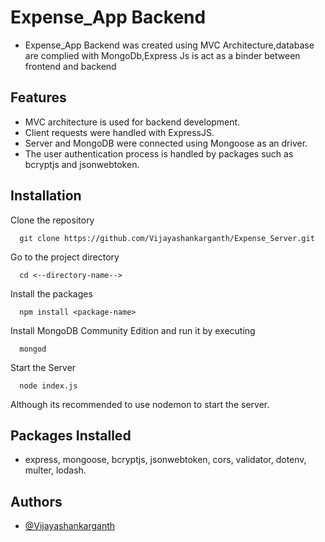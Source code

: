 # Expense_App Backend

- Expense_App Backend was created using MVC Architecture,database are complied with MongoDb,Express Js is act as a binder between frontend and backend

## Features 

- MVC architecture is used for backend development.
- Client requests were handled with ExpressJS.
- Server and MongoDB were connected using Mongoose as an driver.
- The user authentication process is handled by packages such as bcryptjs and jsonwebtoken.

## Installation

Clone the repository

```
  git clone https://github.com/Vijayashankarganth/Expense_Server.git
```

Go to the project directory

```
  cd <--directory-name-->
```

Install the packages
```
  npm install <package-name>
```

Install MongoDB Community Edition and run it by executing
```
  mongod
```

Start the Server
```
  node index.js
```  

Although its recommended to use nodemon to start the server.

## Packages Installed

- express, mongoose, bcryptjs, jsonwebtoken, cors, validator, dotenv, multer, lodash.

## Authors

- [@Vijayashankarganth](https://github.com/Vijayashankarganth)
 




